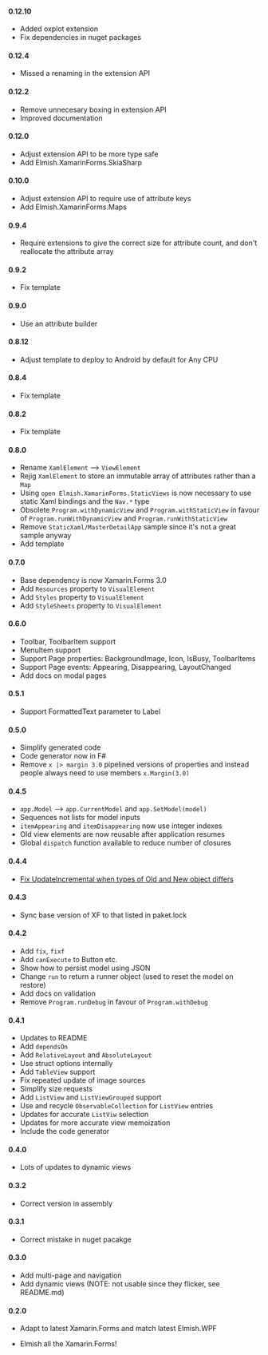 #### 0.12.10
* Added oxplot extension
* Fix dependencies in nuget packages

#### 0.12.4
* Missed a renaming in the extension API

#### 0.12.2
* Remove unnecesary boxing in extension API
* Improved documentation

#### 0.12.0
* Adjust extension API to be more type safe
* Add Elmish.XamarinForms.SkiaSharp

#### 0.10.0
* Adjust extension API to require use of attribute keys
* Add Elmish.XamarinForms.Maps

#### 0.9.4
* Require extensions to give the correct size for attribute count, and don't reallocate the attribute array

#### 0.9.2
* Fix template

#### 0.9.0
* Use an attribute builder

#### 0.8.12
* Adjust template to deploy to Android by default for Any CPU

#### 0.8.4
* Fix template

#### 0.8.2
* Fix template 

#### 0.8.0
* Rename `XamlElement` --> `ViewElement`
* Rejig  `XamlElement` to store an immutable array of attributes rather than a `Map`
* Using `open Elmish.XamarinForms.StaticViews` is now necessary to use static Xaml bindings and the `Nav.*` type
* Obsolete `Program.withDynamicView` and `Program.withStaticView` in favour of `Program.runWithDynamicView` and `Program.runWithStaticView`
* Remove `StaticXaml/MasterDetailApp` sample since it's not a great sample anyway
* Add template

#### 0.7.0
* Base dependency is now Xamarin.Forms 3.0
* Add `Resources` property to `VisualElement`
* Add `Styles` property to `VisualElement`
* Add `StyleSheets` property to `VisualElement`

#### 0.6.0
* Toolbar, ToolbarItem support
* MenuItem support
* Support Page properties: BackgroundImage, Icon, IsBusy, ToolbarItems
* Support Page events: Appearing, Disappearing, LayoutChanged
* Add docs on modal pages

#### 0.5.1
* Support FormattedText parameter to Label

#### 0.5.0
* Simplify generated code
* Code generator now in F#  
* Remove `x |> margin 3.0`  pipelined versions of properties and instead people always need to use members `x.Margin(3.0)`

#### 0.4.5
* `app.Model` --> `app.CurrentModel` and `app.SetModel(model)`
* Sequences not lists for model inputs
* `itemAppearing` and `itemDisappearing` now use integer indexes
* Old view elements are now reusable after application resumes
* Global `dispatch` function available to reduce number of closures 

#### 0.4.4
* [Fix UpdateIncremental when types of Old and New object differs](https://github.com/fsprojects/Elmish.XamarinForms/pull/53)

#### 0.4.3
* Sync base version of XF to that listed in paket.lock

#### 0.4.2
* Add `fix`, `fixf`
* Add `canExecute` to Button etc.
* Show how to persist model using JSON
* Change `run` to return a runner object (used to reset the model on restore)
* Add docs on validation
* Remove `Program.runDebug` in favour of `Program.withDebug`

#### 0.4.1
* Updates to README
* Add `dependsOn`
* Add `RelativeLayout` and `AbsoluteLayout`
* Use struct options internally
* Add `TableView` support
* Fix repeated update of image sources
* Simplify size requests
* Add `ListView` and `ListViewGrouped` support
* Use and recycle `ObservableCollection` for `ListView` entries
* Updates for accurate `ListViw` selection
* Updates for more accurate view memoization
* Include the code generator

#### 0.4.0
* Lots of updates to dynamic views

#### 0.3.2
* Correct version in assembly

#### 0.3.1
* Correct mistake in nuget pacakge

#### 0.3.0
* Add multi-page and navigation 
* Add dynamic views (NOTE: not usable since they flicker, see README.md)

#### 0.2.0

* Adapt to latest Xamarin.Forms and match latest Elmish.WPF

* Elmish all the Xamarin.Forms!
